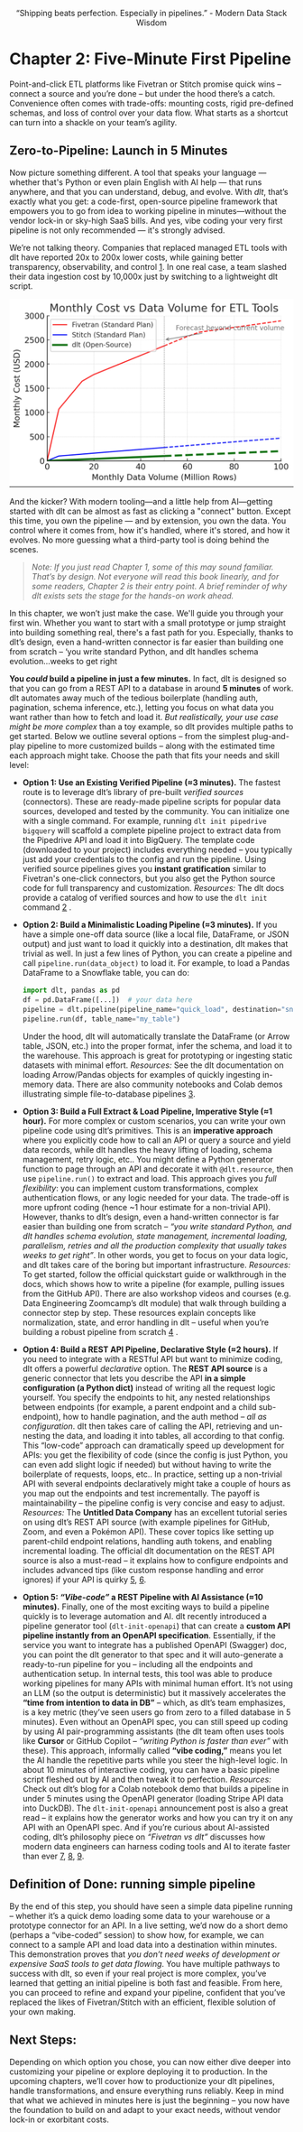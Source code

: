 <p align="center">
“Shipping beats perfection. Especially in pipelines.” - Modern Data Stack Wisdom
</p>

# Chapter 2: Five-Minute First Pipeline


 
Point-and-click ETL platforms like Fivetran or Stitch promise quick wins – connect a source and you’re done – but under the hood there’s a catch. Convenience often comes with trade-offs: mounting costs, rigid pre-defined schemas, and loss of control over your data flow. What starts as a shortcut can turn into a shackle on your team’s agility.


## Zero-to-Pipeline: Launch in 5 Minutes

Now picture something different.  A tool that speaks your language — whether that's Python or even plain English with AI help — that runs anywhere, and that you 
can understand, debug, and evolve. With *dlt*, that’s exactly what you get: a code-first, open-source pipeline framework that empowers you to go from idea to working pipeline in minutes—without the vendor lock-in or sky-high SaaS bills. And yes, vibe coding your very first pipeline is not only recommended — it's strongly advised.

We’re not talking theory. Companies that replaced managed ETL tools with dlt have reported 20x to 200x lower costs, while gaining better transparency, observability, and control [1](https://dlthub.com/blog/fivetran-vs-dlt). In one real case, a team slashed their data ingestion cost by 10,000x just by switching to a lightweight dlt script.

![Monthly Ingestion Cost vs Data Volume (Tiered Pricing Model)](price_chart.png)

And the kicker? With modern tooling—and a little help from AI—getting started with dlt can be almost as fast as clicking a "connect" button. 
Except this time, you own the pipeline — and by extension, you own the data. You control where it comes from, how it's handled, where it's stored, and how it evolves. No more guessing what a third-party tool is doing behind the scenes.

> *Note: If you just read Chapter 1, some of this may sound familiar. That’s by design. Not everyone will read this book linearly, 
> and for some readers, Chapter 2 is their entry point. A brief reminder of why dlt exists sets the stage for the hands-on work ahead.*

In this chapter, we won’t just make the case. We'll guide you through your first win. Whether you want to start with a small prototype or jump straight into building something real, there's a fast path for you. Especially, thanks to dlt’s design, even a hand-written connector is far easier than building one from scratch – ‘you write standard Python, and dlt handles schema evolution...weeks to get right 

**You *could* build a pipeline in just a few minutes.** In fact, dlt is designed so that you can go from a REST API to a database in around **5 minutes** of work. dlt automates away much of the tedious boilerplate (handling auth, pagination, schema inference, etc.), letting you focus on what data you want rather than how to fetch and load it. *But realistically, your use case might be more complex* than a toy example, so dlt provides multiple paths to get started. Below we outline several options – from the simplest plug-and-play pipeline to more customized builds – along with the estimated time each approach might take. Choose the path that fits your needs and skill level:

* **Option 1: Use an Existing Verified Pipeline (≈3 minutes).** The fastest route is to leverage dlt’s library of pre-built *verified sources* (connectors). These are ready-made pipeline scripts for popular data sources, developed and tested by the community. You can initialize one with a single command. For example, running `dlt init pipedrive bigquery` will scaffold a complete pipeline project to extract data from the Pipedrive API and load it into BigQuery. The template code (downloaded to your project) includes everything needed – you typically just add your credentials to the config and run the pipeline. Using verified source pipelines gives you **instant gratification** similar to Fivetran's one-click connectors, but you also get the Python source code for full transparency and customization. *Resources:* The dlt docs provide a catalog of verified sources and how to use the `dlt init` command [2](https://dlthub.com/docs/walkthroughs/add-a-verified-source)  .

* **Option 2: Build a Minimalistic Loading Pipeline (≈3 minutes).** If you have a simple one-off data source (like a local file, DataFrame, or JSON output) and just want to load it quickly into a destination, dlt makes that trivial as well. In just a few lines of Python, you can create a pipeline and call `pipeline.run(data_object)` to load it. For example, to load a Pandas DataFrame to a Snowflake table, you can do:

  ```python
  import dlt, pandas as pd
  df = pd.DataFrame([...])  # your data here
  pipeline = dlt.pipeline(pipeline_name="quick_load", destination="snowflake")
  pipeline.run(df, table_name="my_table")
  ```

  Under the hood, dlt will automatically translate the DataFrame (or Arrow table, JSON, etc.) into the proper format, infer the schema, and load it to the warehouse. This approach is great for prototyping or ingesting static datasets with minimal effort. *Resources:* See the dlt documentation on loading Arrow/Pandas objects for examples of quickly ingesting in-memory data. There are also community notebooks and Colab demos illustrating simple file-to-database pipelines [3](https://dlthub.com/docs/dlt-ecosystem/verified-sources/arrow-pandas).

* **Option 3: Build a Full Extract & Load Pipeline, Imperative Style (≈1 hour).** For more complex or custom scenarios, you can write your own pipeline code using dlt’s primitives. This is an **imperative approach** where you explicitly code how to call an API or query a source and yield data records, while dlt handles the heavy lifting of loading, schema management, retry logic, etc.. You might define a Python generator function to page through an API and decorate it with `@dlt.resource`, then use `pipeline.run()` to extract and load. This approach gives you *full flexibility*: you can implement custom transformations, complex authentication flows, or any logic needed for your data. The trade-off is more upfront coding (hence \~1 hour estimate for a non-trivial API). However, thanks to dlt’s design, even a hand-written connector is far easier than building one from scratch – *“you write standard Python, and dlt handles schema evolution, state management, incremental loading, parallelism, retries and all the production complexity that usually takes weeks to get right”*. In other words, you get to focus on your data logic, and dlt takes care of the boring but important infrastructure. *Resources:* To get started, follow the official quickstart guide or walkthrough in the docs, which shows how to write a pipeline (for example, pulling issues from the GitHub API). There are also workshop videos and courses (e.g. Data Engineering Zoomcamp’s dlt module) that walk through building a connector step by step. These resources explain concepts like normalization, state, and error handling in dlt – useful when you’re building a robust pipeline from scratch [4](https://dlthub.com/docs/walkthroughs/create-a-pipeline)  . 

* **Option 4: Build a REST API Pipeline, Declarative Style (≈2 hours).** If you need to integrate with a RESTful API but want to minimize coding, dlt offers a powerful *declarative* option. The **REST API source** is a generic connector that lets you describe the API **in a simple configuration (a Python dict)** instead of writing all the request logic yourself. You specify the endpoints to hit, any nested relationships between endpoints (for example, a parent endpoint and a child sub-endpoint), how to handle pagination, and the auth method – *all as configuration*. dlt then takes care of calling the API, retrieving and un-nesting the data, and loading it into tables, all according to that config. This “low-code” approach can dramatically speed up development for APIs: you get the flexibility of code (since the config is just Python, you can even add slight logic if needed) but without having to write the boilerplate of requests, loops, etc.. In practice, setting up a non-trivial API with several endpoints declaratively might take a couple of hours as you map out the endpoints and test incrementally. The payoff is maintainability – the pipeline config is very concise and easy to adjust. *Resources:* The **Untitled Data Company** has an excellent tutorial series on using dlt’s REST API source (with example pipelines for GitHub, Zoom, and even a Pokémon API). These cover topics like setting up parent-child endpoint relations, handling auth tokens, and enabling incremental loading. The official dlt documentation on the REST API source is also a must-read – it explains how to configure endpoints and includes advanced tips (like custom response handling and error ignores) if your API is quirky [5](https://dlthub.com/docs/dlt-ecosystem/verified-sources/rest_api), [6](https://github.com/untitled-data-company/dlt-rest-api-tutorial).

* **Option 5: *“Vibe-code”* a REST Pipeline with AI Assistance (≈10 minutes).** Finally, one of the most exciting ways to build a pipeline quickly is to leverage automation and AI. dlt recently introduced a pipeline generator tool (`dlt-init-openapi`) that can create a **custom API pipeline instantly from an OpenAPI specification**. Essentially, if the service you want to integrate has a published OpenAPI (Swagger) doc, you can point the dlt generator to that spec and it will auto-generate a ready-to-run pipeline for you – including all the endpoints and authentication setup. In internal tests, this tool was able to produce working pipelines for many APIs with minimal human effort. It’s not using an LLM (so the output is deterministic) but it massively accelerates the **“time from intention to data in DB”** – which, as dlt’s team emphasizes, is a key metric (they’ve seen users go from zero to a filled database in 5 minutes). Even without an OpenAPI spec, you can still speed up coding by using AI pair-programming assistants (the dlt team often uses tools like **Cursor** or GitHub Copilot – *“writing Python is faster than ever”* with these). This approach, informally called **“vibe coding,”** means you let the AI handle the repetitive parts while you steer the high-level logic. In about 10 minutes of interactive coding, you can have a basic pipeline script fleshed out by AI and then tweak it to perfection. *Resources:* Check out dlt’s blog for a Colab notebook demo that builds a pipeline in under 5 minutes using the OpenAPI generator (loading Stripe API data into DuckDB). The `dlt-init-openapi` announcement post is also a great read – it explains how the generator works and how you can try it on any API with an OpenAPI spec. And if you’re curious about AI-assisted coding, dlt’s philosophy piece on *“Fivetran vs dlt”* discusses how modern data engineers can harness coding tools and AI to iterate faster than ever [7](https://dlthub.com/blog/openapi-pipeline), [8](https://colab.research.google.com/drive/1MRZvguOTZj1MlkEGzjiso8lQ_wr1MJRI?usp=sharing), [9](https://github.com/dlt-hub/dlt-init-openapi).

## **Definition of Done:** running simple pipeline

By the end of this step, you should have seen a simple data pipeline running – whether it’s a quick demo loading some data to your warehouse or a prototype connector for an API. In a live setting, we’d now do a short demo (perhaps a “vibe-coded” session) to show how, for example, we can connect to a sample API and load data into a destination within minutes. This demonstration proves that *you don’t need weeks of development or expensive SaaS tools to get data flowing*. You have multiple pathways to success with dlt, so even if your real project is more complex, you’ve learned that getting an initial pipeline is both fast and feasible. From here, you can proceed to refine and expand your pipeline, confident that you’ve replaced the likes of Fivetran/Stitch with an efficient, flexible solution of your own making.

## **Next Steps:** 

Depending on which option you chose, you can now either dive deeper into customizing your pipeline or explore deploying it to production. In the upcoming chapters, we’ll cover how to productionize your dlt pipelines, handle transformations, and ensure everything runs reliably. Keep in mind that what we achieved in minutes here is just the beginning – you now have the foundation to build on and adapt to your exact needs, without vendor lock-in or exorbitant costs.

 

